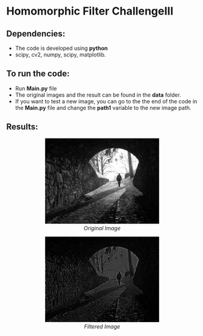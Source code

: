# Homomorphic Filter ChallengeIII
## Dependencies: 
  - The code is developed using **python** 
  - scipy, cv2, numpy, scipy, matplotlib.
## To run the code: 
  - Run **Main.py** file 
  - The original images and the result can be found in the **data** folder. 
  - If you want to test a new image, you can go to the the end of the code in the **Main.py** file and change the **path1** variable to the new image path.
  
## Results: 

 <p align="center">
    <img  src = "data/originalImages/original.jpg" width=300> <br>
     <em>Original Image</em>
 </p>
  <p align="center">
    <img  src = "data/homomorpicFilterImages/image_homomorphic.jpg" width=300> <br>
     <em>Filtered Image</em>
 </p>
